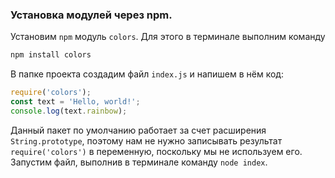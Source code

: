 ### Установка модулей через npm.
Установим `npm` модуль `colors`. Для этого в терминале выполним команду  
```powershell
npm install colors
```
В папке проекта создадим файл `index.js` и напишем в нём код:
```js
require('colors');
const text = 'Hello, world!';
console.log(text.rainbow);
```
Данный пакет по умолчанию работает за счет расширения `String.prototype`, поэтому нам не нужно записывать результат `require('colors')` в переменную, поскольку мы не используем его. Запустим файл, выполнив в терминале команду `node index`.